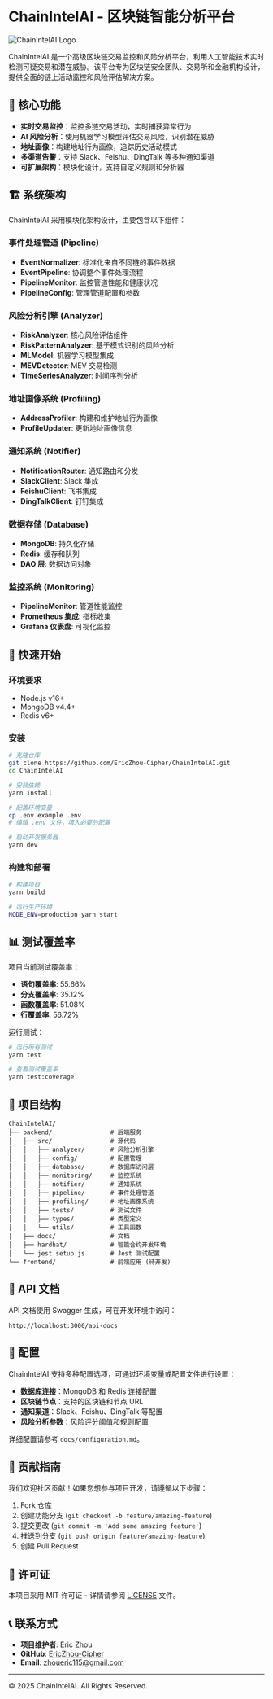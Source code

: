 # ChainIntelAI - 区块链智能分析平台

![ChainIntelAI Logo](https://via.placeholder.com/800x200?text=ChainIntelAI)

ChainIntelAI 是一个高级区块链交易监控和风险分析平台，利用人工智能技术实时检测可疑交易和潜在威胁。该平台专为区块链安全团队、交易所和金融机构设计，提供全面的链上活动监控和风险评估解决方案。

## 🌟 核心功能

- **实时交易监控**：监控多链交易活动，实时捕获异常行为
- **AI 风险分析**：使用机器学习模型评估交易风险，识别潜在威胁
- **地址画像**：构建地址行为画像，追踪历史活动模式
- **多渠道告警**：支持 Slack、Feishu、DingTalk 等多种通知渠道
- **可扩展架构**：模块化设计，支持自定义规则和分析器

## 🏗️ 系统架构

ChainIntelAI 采用模块化架构设计，主要包含以下组件：

### 事件处理管道 (Pipeline)

- **EventNormalizer**: 标准化来自不同链的事件数据
- **EventPipeline**: 协调整个事件处理流程
- **PipelineMonitor**: 监控管道性能和健康状况
- **PipelineConfig**: 管理管道配置和参数

### 风险分析引擎 (Analyzer)

- **RiskAnalyzer**: 核心风险评估组件
- **RiskPatternAnalyzer**: 基于模式识别的风险分析
- **MLModel**: 机器学习模型集成
- **MEVDetector**: MEV 交易检测
- **TimeSeriesAnalyzer**: 时间序列分析

### 地址画像系统 (Profiling)

- **AddressProfiler**: 构建和维护地址行为画像
- **ProfileUpdater**: 更新地址画像信息

### 通知系统 (Notifier)

- **NotificationRouter**: 通知路由和分发
- **SlackClient**: Slack 集成
- **FeishuClient**: 飞书集成
- **DingTalkClient**: 钉钉集成

### 数据存储 (Database)

- **MongoDB**: 持久化存储
- **Redis**: 缓存和队列
- **DAO 层**: 数据访问对象

### 监控系统 (Monitoring)

- **PipelineMonitor**: 管道性能监控
- **Prometheus 集成**: 指标收集
- **Grafana 仪表盘**: 可视化监控

## 🚀 快速开始

### 环境要求

- Node.js v16+
- MongoDB v4.4+
- Redis v6+

### 安装

```bash
# 克隆仓库
git clone https://github.com/EricZhou-Cipher/ChainIntelAI.git
cd ChainIntelAI

# 安装依赖
yarn install

# 配置环境变量
cp .env.example .env
# 编辑 .env 文件，填入必要的配置

# 启动开发服务器
yarn dev
```

### 构建和部署

```bash
# 构建项目
yarn build

# 运行生产环境
NODE_ENV=production yarn start
```

## 📊 测试覆盖率

项目当前测试覆盖率：

- **语句覆盖率**: 55.66%
- **分支覆盖率**: 35.12%
- **函数覆盖率**: 51.08%
- **行覆盖率**: 56.72%

运行测试：

```bash
# 运行所有测试
yarn test

# 查看测试覆盖率
yarn test:coverage
```

## 📁 项目结构

```
ChainIntelAI/
├── backend/                # 后端服务
│   ├── src/                # 源代码
│   │   ├── analyzer/       # 风险分析引擎
│   │   ├── config/         # 配置管理
│   │   ├── database/       # 数据库访问层
│   │   ├── monitoring/     # 监控系统
│   │   ├── notifier/       # 通知系统
│   │   ├── pipeline/       # 事件处理管道
│   │   ├── profiling/      # 地址画像系统
│   │   ├── tests/          # 测试文件
│   │   ├── types/          # 类型定义
│   │   └── utils/          # 工具函数
│   ├── docs/               # 文档
│   ├── hardhat/            # 智能合约开发环境
│   └── jest.setup.js       # Jest 测试配置
└── frontend/               # 前端应用 (待开发)
```

## 📝 API 文档

API 文档使用 Swagger 生成，可在开发环境中访问：

```
http://localhost:3000/api-docs
```

## 🔧 配置

ChainIntelAI 支持多种配置选项，可通过环境变量或配置文件进行设置：

- **数据库连接**：MongoDB 和 Redis 连接配置
- **区块链节点**：支持的区块链和节点 URL
- **通知渠道**：Slack、Feishu、DingTalk 等配置
- **风险分析参数**：风险评分阈值和规则配置

详细配置请参考 `docs/configuration.md`。

## 🤝 贡献指南

我们欢迎社区贡献！如果您想参与项目开发，请遵循以下步骤：

1. Fork 仓库
2. 创建功能分支 (`git checkout -b feature/amazing-feature`)
3. 提交更改 (`git commit -m 'Add some amazing feature'`)
4. 推送到分支 (`git push origin feature/amazing-feature`)
5. 创建 Pull Request

## 📄 许可证

本项目采用 MIT 许可证 - 详情请参阅 [LICENSE](LICENSE) 文件。

## 📞 联系方式

- **项目维护者**: Eric Zhou
- **GitHub**: [EricZhou-Cipher](https://github.com/EricZhou-Cipher)
- **Email**: [zhoueric115@gmail.com](mailto:zhoueric115@gmail.com)

---

© 2025 ChainIntelAI. All Rights Reserved.
